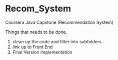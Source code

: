 # Recom_System
Coursera Java Capstone (Recommendation System)

Things that needs to be done.
1. clean up the code and filter into subfolders
2. link up to Front End 
3. Final Version implementation 
